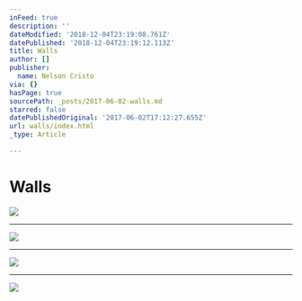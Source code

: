 ```yaml
---
inFeed: true
description: ''
dateModified: '2018-12-04T23:19:08.761Z'
datePublished: '2018-12-04T23:19:12.113Z'
title: Walls
author: []
publisher:
  name: Nelson Cristo
via: {}
hasPage: true
sourcePath: _posts/2017-06-02-walls.md
starred: false
datePublishedOriginal: '2017-06-02T17:12:27.655Z'
url: walls/index.html
_type: Article

---
```

# Walls
![](https://the-grid-user-content.s3-us-west-2.amazonaws.com/0b17cd75-e10c-43eb-958f-8a42ca8acb5e.jpg)

---

![](https://the-grid-user-content.s3-us-west-2.amazonaws.com/50a8ebd2-e94f-460c-982d-d4dd3268060c.jpg)

---

![](https://the-grid-user-content.s3-us-west-2.amazonaws.com/e8f38cee-2be8-4ea2-8753-42ee5b1d1d17.jpg)

---

![](https://the-grid-user-content.s3-us-west-2.amazonaws.com/8288d581-41ba-489d-bad6-6afcc6ec084c.jpg)